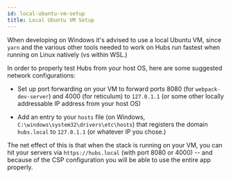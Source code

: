 ```yaml
---
id: local-ubuntu-vm-setup
title: Local Ubuntu VM Setup
---
```

When developing on Windows it's advised to use a local Ubuntu VM, since `yarn` and the various other tools needed to work on Hubs run fastest when running on Linux natively (vs within WSL.)

In order to properly test Hubs from your host OS, here are some suggested network configurations:

- Set up port forwarding on your VM to forward ports 8080 (for `webpack-dev-server`) and 4000 (for reticulum) to `127.0.1.1` (or some other locally addressable IP address from your host OS)

- Add an entry to your `hosts` file (on Windows, `C:\windows\system32\drivers\etc\hosts`) that registers the domain `hubs.local` to `127.0.1.1` (or whatever IP you chose.)

The net effect of this is that when the stack is running on your VM, you can hit your servers via `https://hubs.local` (with port 8080 or 4000) -- and because of the CSP configuration you will be able to use the entire app properly.